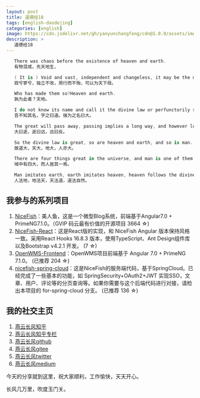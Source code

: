 ```yaml
---
layout: post
title: 道德经18
tags: [english-daodejing]
categories: [english]
image: https://cdn.jsdelivr.net/gh/yanyunchangfeng/cdn@1.0.0/assets/img/blog/english-grammer/english-grammer-cover5.png
description: >
   道德经18
---
```

 ```swift
    There was chaos before the existence of heaven and earth.
    有物混成，先天地生，
 ```
 ```swift
    ( It is ) Void and vast, independent and changeless, it may be the mother of heaven and earth.moving in cycle,  
    寂兮寥兮，独立不改，周行而不殆，可以为天下母。
 ```
 ```swift
    Who has made them so?Heaven and earth.
    孰为此者？天地。
 ```
 ```swift
    I do not know its name and call it the divine law or perfunctorily style it the great.
    吾不知其名，字之曰道。强为之名曰大。
 ```
 ```swift
    The great will pass away, passing implies a long way, and however long, the way will return in the end.
    大曰逝，逝曰远，远曰反。
 ```
 ```swift
    So the divine law is great, so are heaven and earth, and so is man.
    故道大，天大，地大，人亦大。
 ```
 ```swift
    There are four things great in the universe, and man is one of them.
    域中有四大，而人居其一焉。
 ```
 ```swift
    Man imitates earth, earth imitates heaven, heaven follows the divine law, and the divine law follows nature.
    人法地，地法天，天法道，道法自然。
 ```

## 我参与的系列项目

1. [NiceFish]( https://gitee.com/mumu-osc/NiceFish)：美人鱼，这是一个微型Blog系统，前端基于Angular7.0 + PrimeNG7.1.0。（GVIP 码云最有价值的开源项目 3664 ☆)
2. [NiceFish-React]( https://github.com/damoqiongqiu/NiceFish-React)：这是React版的实现，和 NiceFish Angular 版本保持风格一致。采用React Hooks 16.8.3 版本，使用TypeScript、Ant Design组件库以及Bootstrap v4.2.1 开发。  (7 ☆)
3. [OpenWMS-Frontend](https://gitee.com/mumu-osc/OpenWMS-Frontend)：OpenWMS项目前端基于 Angular 7.0 + PrimeNG 7.1.0。  (已推荐 204 ☆)
4. [nicefish-spring-cloud](https://gitee.com/mumu-osc/nicefish-spring-cloud)：这是NiceFish的服务端代码，基于SpringCloud。已经完成了一些基本的功能，如 SpringSecurity+OAuth2+JWT 实现SSO，文章、用户、评论等的分页查询等。如果你需要与这个后端代码进行对接，请检出本项目的 for-spring-cloud 分支。 (已推荐 136 ☆)

## 我的社交主页  

1. [燕云长风知乎](https://zhihu.com/people/hbxyxuxiaodong)  
2. [燕云长风知乎专栏](https://zhuanlan.zhihu.com/yanyunchangfeng)  
3. [燕云长风github](https://github.com/yanyunchangfeng)  
4. [燕云长风gitee](https://gitee.com/yanyunchangfeng)  
5. [燕云长风twitter](https://twitter.com/yanyunchangfeng)  
6. [燕云长风medium](https://medium.com/@yanyunchangfeng) 

今天的分享就到这里，祝大家顺利，工作愉快，天天开心。

长风几万里，吹度玉门关。